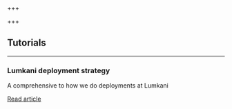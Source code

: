 +++

+++
## Tutorials

***

### Lumkani deployment strategy

A comprehensive to how we do deployments at Lumkani

[Read article](/tutorials/lumkani-deployment-strategy.html)